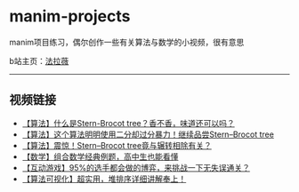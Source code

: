 # manim-projects

manim项目练习，偶尔创作一些有关算法与数学的小视频，很有意思

b站主页：[法拉薇](https://space.bilibili.com/30900443)

------
## 视频链接
* [【算法】什么是Stern-Brocot tree？香不香，味道还可以吗？](https://www.bilibili.com/video/av90612371)
* [【算法】这个算法明明使用二分却过分暴力！继续品尝Stern–Brocot tree](https://www.bilibili.com/video/av91204693)
* [【算法】震惊！Stern–Brocot tree竟与辗转相除有关？](https://www.bilibili.com/video/av94352322)
* [【数学】组合数学经典例题，高中生也能看懂](https://www.bilibili.com/video/av96018454)
* [【互动游戏】95%的选手都会做的博弈，来挑战一下无失误通关？](https://www.bilibili.com/video/av97264091)
* [【算法可视化】超实用，堆排序详细讲解奉上！](https://www.bilibili.com/video/BV1EQ4y1K7Rp)
